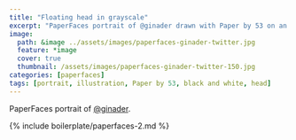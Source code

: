 ```yaml
---
title: "Floating head in grayscale"
excerpt: "PaperFaces portrait of @ginader drawn with Paper by 53 on an iPad."
image: 
  path: &image ../assets/images/paperfaces-ginader-twitter.jpg 
  feature: *image
  cover: true
  thumbnail: /assets/images/paperfaces-ginader-twitter-150.jpg
categories: [paperfaces]
tags: [portrait, illustration, Paper by 53, black and white, head]
---
```


PaperFaces portrait of [@ginader](https://twitter.com/ginader).

{% include boilerplate/paperfaces-2.md %}
